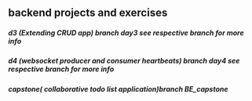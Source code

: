 ## backend projects and exercises



##### d3 (Extending CRUD app) branch day3 see respective branch for more info

##### d4 (websocket producer and consumer heartbeats) branch day4 see respective branch for more info

##### capstone( collaborative todo list application)branch BE_capstone


